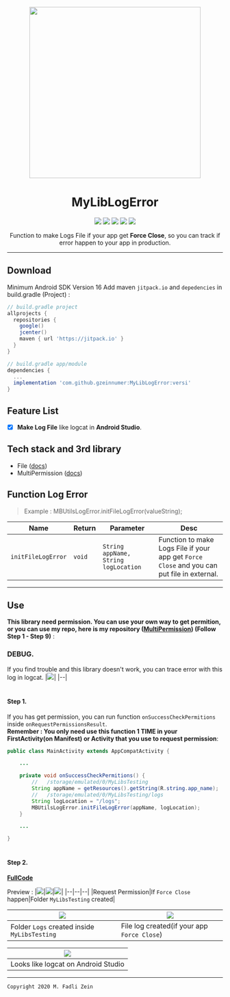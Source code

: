 <p align="center">
  <img src="https://dafunda.com/wp-content/uploads/2019/10/Aplikasi-sering-force-close-min.jpg" width="400"/>
</p>

<h1 align="center">
MyLibLogError
</h1>

<div align="center">
    <a><img src="https://img.shields.io/badge/Version-0.0.3-brightgreen.svg?style=flat"></a>
    <a><img src="https://img.shields.io/badge/ID-gzeinnumer-blue.svg?style=flat"></a>
    <a><img src="https://img.shields.io/badge/Java-Suport-green?logo=java&style=flat"></a>
    <a><img src="https://img.shields.io/badge/Koltin-Suport-green?logo=kotlin&style=flat"></a>
    <a href="https://github.com/gzeinnumer"><img src="https://img.shields.io/github/followers/gzeinnumer?label=follow&style=social"></a>
    <br>
    <p>Function to make Logs File if your app get <b>Force Close</b>, so you can track if error happen to your app in production.</p>
</div>

---
## Download
Minimum Android SDK Version 16
Add maven `jitpack.io` and `depedencies` in build.gradle (Project) :
```gradle
// build.gradle project
allprojects {
  repositories {
    google()
    jcenter()
    maven { url 'https://jitpack.io' }
  }
}

// build.gradle app/module
dependencies {
  ...
  implementation 'com.github.gzeinnumer:MyLibLogError:versi'
}
```

## Feature List
- [x] **Make Log File** like logcat in **Android Studio**.

## Tech stack and 3rd library
- File ([docs](https://developer.android.com/reference/java/io/File))
- MultiPermission ([docs](https://github.com/gzeinnumer/MultiPermition))

## Function Log Error
> Example : MBUtilsLogError.initFileLogError(valueString);

| Name               | Return    | Parameter                            | Desc    |
| ------------------ | --------- | ------------------------------------ | ------------- |
| `initFileLogError` | `void`    | `String appName, String logLocation` | Function to make Logs File if your app get `Force Close` and you can put file in external. |

---

## Use
**This library need permission. You can use your own way to get permition, or you can use my repo, here is my repository ([MultiPermission](https://github.com/gzeinnumer/MultiPermition)) (Follow Step 1 - Step 9)** :

### DEBUG.
If you find trouble and this library doesn't work, you can trace error with this log in logcat.
|![](https://github.com/gzeinnumer/MyLibLogError/blob/master/assets/debug.jpg)|
|--|

#
#### Step 1.
If you has get permission, you can run function `onSuccessCheckPermitions` inside `onRequestPermissionsResult`.  
**Remember : You only need use this function 1 TIME in your FirstActivity(on Manifest) or Activity that you use to request permission**:

```java
public class MainActivity extends AppCompatActivity {

    ...

    private void onSuccessCheckPermitions() {
        //   /storage/emulated/0/MyLibsTesting
        String appName = getResources().getString(R.string.app_name);
        //   /storage/emulated/0/MyLibsTesting/logs
        String logLocation = "/logs";
        MBUtilsLogError.initFileLogError(appName, logLocation);
    }

    ...

}
```

#
#### Step 2.
**[FullCode](https://github.com/gzeinnumer/MyLibLogError/blob/master/example/MainActivity.java)**

Preview :
|![](https://github.com/gzeinnumer/MyLibLogError/blob/master/assets/example1.jpg)|![](https://github.com/gzeinnumer/MyLibLogError/blob/master/assets/example2.jpg)|![](https://github.com/gzeinnumer/MyLibLogError/blob/master/assets/example3.jpg)|
|--|--|--|
|Request Permission|If `Force Close` happen|Folder `MyLibsTesting` created|

|![](https://github.com/gzeinnumer/MyLibLogError/blob/master/assets/example4.jpg)|![](https://github.com/gzeinnumer/MyLibLogError/blob/master/assets/example5.jpg)|
|--|--|
|Folder `Logs` created inside `MyLibsTesting`|File log created(if your app `Force Close`)|

|![](https://github.com/gzeinnumer/MyLibLogError/blob/master/assets/example6.jpg)|
|--|
|Looks like logcat on Android Studio|

---

```
Copyright 2020 M. Fadli Zein
```
